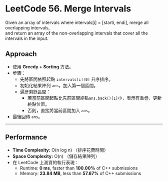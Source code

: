 # LeetCode 56. Merge Intervals
Given an array of intervals where intervals[i] = [starti, endi], merge all overlapping intervals,<br>
and return an array of the non-overlapping intervals that cover all the intervals in the input.

## Approach
- 使用 **Greedy + Sorting** 方法。  
- 步驟：
   - 先將區間依照起點 `intervals[i][0]` 升序排序。  
   - 初始化結果陣列 `ans`，加入第一個區間。  
   - 遍歷剩餘區間：
      - 若當前區間起點比先前區間終點`ans.back()[1]`小，表示有重疊，更新終點位置。  
      - 否則，直接將當前區間加入 `ans`。
- 最後回傳 `ans`。

---

## Performance
- **Time Complexity:** O(n log n) （排序花費時間）  
- **Space Complexity:** O(n) （儲存結果陣列）  
- 在 LeetCode 上測資的執行表現：
  - Runtime: **0 ms**, faster than **100.00%** of C++ submissions  
  - Memory: **23.84 MB**, less than **57.67%** of C++ submissions
